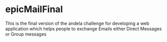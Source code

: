 # epicMailFinal
This is the final version of the andela challenge for developing a web application which helps people to exchange Emails either Direct Messages or Group messages
